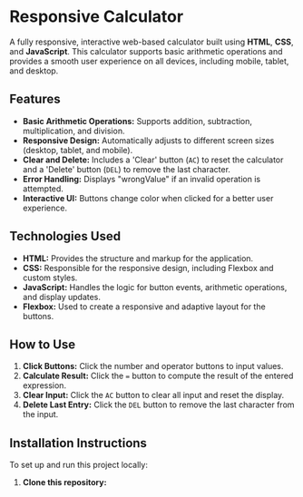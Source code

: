 # Responsive Calculator

A fully responsive, interactive web-based calculator built using **HTML**, **CSS**, and **JavaScript**. This calculator supports basic arithmetic operations and provides a smooth user experience on all devices, including mobile, tablet, and desktop.

## Features

- **Basic Arithmetic Operations:** Supports addition, subtraction, multiplication, and division.
- **Responsive Design:** Automatically adjusts to different screen sizes (desktop, tablet, and mobile).
- **Clear and Delete:** Includes a 'Clear' button (`AC`) to reset the calculator and a 'Delete' button (`DEL`) to remove the last character.
- **Error Handling:** Displays "wrongValue" if an invalid operation is attempted.
- **Interactive UI:** Buttons change color when clicked for a better user experience.

## Technologies Used

- **HTML:** Provides the structure and markup for the application.
- **CSS:** Responsible for the responsive design, including Flexbox and custom styles.
- **JavaScript:** Handles the logic for button events, arithmetic operations, and display updates.
- **Flexbox:** Used to create a responsive and adaptive layout for the buttons.

## How to Use

1. **Click Buttons:** Click the number and operator buttons to input values.
2. **Calculate Result:** Click the `=` button to compute the result of the entered expression.
3. **Clear Input:** Click the `AC` button to clear all input and reset the display.
4. **Delete Last Entry:** Click the `DEL` button to remove the last character from the input.

## Installation Instructions

To set up and run this project locally:

1. **Clone this repository:**
